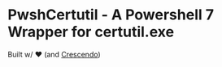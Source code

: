 # PwshCertutil - A Powershell 7 Wrapper for certutil.exe
Built w/ ❤️ (and [Crescendo](https://github.com/PowerShell/Crescendo)) 
